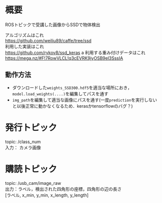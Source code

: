 # 概要
ROSトピックで受講した画像からSSDで物体検出

アルゴリズムはこれ  
https://github.com/weiliu89/caffe/tree/ssd  
利用した実装はこれ  
https://github.com/rykov8/ssd_keras  a
利用する重み付けデータはこれ  
https://mega.nz/#F!7RowVLCL!q3cEVRK9jyOSB9el3SssIA

## 動作方法
* ダウンロードした`weights_SSD300.hdf5`を適当な場所におき，`model.load_weights(....)`を編集してパスを通す
* `img_path`を編集して適当な画像にパスを通す(一度`prediction`を実行しないと以後正常に動かなくなるため．kerasかtensorflowのバグ？)

# 発行トピック
topic: /class_num  
入力： カメラ画像

# 購読トピック
topic: /usb_cam/image_raw  
出力：ラベル，検出された四角形の座標，四角形の辺の長さ  
[ラベル, x_min, y_min, x_length, y_length]
